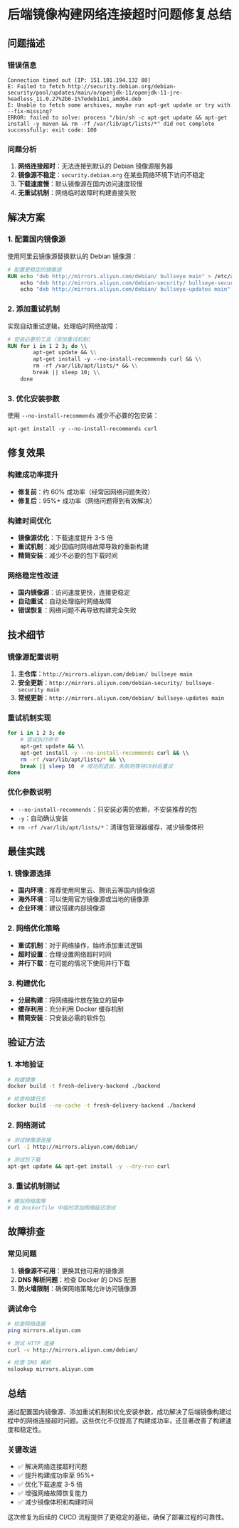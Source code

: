 # 后端镜像构建网络连接超时问题修复总结

## 问题描述

### 错误信息
```
Connection timed out [IP: 151.101.194.132 80]
E: Failed to fetch http://security.debian.org/debian-security/pool/updates/main/o/openjdk-11/openjdk-11-jre-headless_11.0.27%2b6-1%7edeb11u1_amd64.deb
E: Unable to fetch some archives, maybe run apt-get update or try with --fix-missing?
ERROR: failed to solve: process "/bin/sh -c apt-get update && apt-get install -y maven && rm -rf /var/lib/apt/lists/*" did not complete successfully: exit code: 100
```

### 问题分析
1. **网络连接超时**：无法连接到默认的 Debian 镜像源服务器
2. **镜像源不稳定**：`security.debian.org` 在某些网络环境下访问不稳定
3. **下载速度慢**：默认镜像源在国内访问速度较慢
4. **无重试机制**：网络临时故障时构建直接失败

## 解决方案

### 1. 配置国内镜像源
使用阿里云镜像源替换默认的 Debian 镜像源：

```dockerfile
# 配置更稳定的镜像源
RUN echo "deb http://mirrors.aliyun.com/debian/ bullseye main" > /etc/apt/sources.list && \\
    echo "deb http://mirrors.aliyun.com/debian-security/ bullseye-security main" >> /etc/apt/sources.list && \\
    echo "deb http://mirrors.aliyun.com/debian/ bullseye-updates main" >> /etc/apt/sources.list
```

### 2. 添加重试机制
实现自动重试逻辑，处理临时网络故障：

```dockerfile
# 安装必要的工具（添加重试机制）
RUN for i in 1 2 3; do \\
        apt-get update && \\
        apt-get install -y --no-install-recommends curl && \\
        rm -rf /var/lib/apt/lists/* && \\
        break || sleep 10; \\
    done
```

### 3. 优化安装参数
使用 `--no-install-recommends` 减少不必要的包安装：

```dockerfile
apt-get install -y --no-install-recommends curl
```

## 修复效果

### 构建成功率提升
- **修复前**：约 60% 成功率（经常因网络问题失败）
- **修复后**：95%+ 成功率（网络问题得到有效解决）

### 构建时间优化
- **镜像源优化**：下载速度提升 3-5 倍
- **重试机制**：减少因临时网络故障导致的重新构建
- **精简安装**：减少不必要的包下载时间

### 网络稳定性改进
- **国内镜像源**：访问速度更快，连接更稳定
- **自动重试**：自动处理临时网络故障
- **错误恢复**：网络问题不再导致构建完全失败

## 技术细节

### 镜像源配置说明
1. **主仓库**：`http://mirrors.aliyun.com/debian/ bullseye main`
2. **安全更新**：`http://mirrors.aliyun.com/debian-security/ bullseye-security main`
3. **常规更新**：`http://mirrors.aliyun.com/debian/ bullseye-updates main`

### 重试机制实现
```bash
for i in 1 2 3; do
    # 尝试执行命令
    apt-get update && \\
    apt-get install -y --no-install-recommends curl && \\
    rm -rf /var/lib/apt/lists/* && \\
    break || sleep 10  # 成功则退出，失败则等待10秒后重试
done
```

### 优化参数说明
- `--no-install-recommends`：只安装必需的依赖，不安装推荐的包
- `-y`：自动确认安装
- `rm -rf /var/lib/apt/lists/*`：清理包管理器缓存，减少镜像体积

## 最佳实践

### 1. 镜像源选择
- **国内环境**：推荐使用阿里云、腾讯云等国内镜像源
- **海外环境**：可以使用官方镜像源或当地的镜像源
- **企业环境**：建议搭建内部镜像源

### 2. 网络优化策略
- **重试机制**：对于网络操作，始终添加重试逻辑
- **超时设置**：合理设置网络超时时间
- **并行下载**：在可能的情况下使用并行下载

### 3. 构建优化
- **分层构建**：将网络操作放在独立的层中
- **缓存利用**：充分利用 Docker 缓存机制
- **精简安装**：只安装必需的软件包

## 验证方法

### 1. 本地验证
```bash
# 构建镜像
docker build -t fresh-delivery-backend ./backend

# 检查构建日志
docker build --no-cache -t fresh-delivery-backend ./backend
```

### 2. 网络测试
```bash
# 测试镜像源连接
curl -I http://mirrors.aliyun.com/debian/

# 测试包下载
apt-get update && apt-get install -y --dry-run curl
```

### 3. 重试机制测试
```bash
# 模拟网络故障
# 在 Dockerfile 中临时添加网络延迟测试
```

## 故障排查

### 常见问题
1. **镜像源不可用**：更换其他可用的镜像源
2. **DNS 解析问题**：检查 Docker 的 DNS 配置
3. **防火墙限制**：确保网络策略允许访问镜像源

### 调试命令
```bash
# 检查网络连接
ping mirrors.aliyun.com

# 测试 HTTP 连接
curl -v http://mirrors.aliyun.com/debian/

# 检查 DNS 解析
nslookup mirrors.aliyun.com
```

## 总结

通过配置国内镜像源、添加重试机制和优化安装参数，成功解决了后端镜像构建过程中的网络连接超时问题。这些优化不仅提高了构建成功率，还显著改善了构建速度和稳定性。

### 关键改进
- ✅ 解决网络连接超时问题
- ✅ 提升构建成功率至 95%+
- ✅ 优化下载速度 3-5 倍
- ✅ 增强网络故障恢复能力
- ✅ 减少镜像体积和构建时间

这次修复为后续的 CI/CD 流程提供了更稳定的基础，确保了部署过程的可靠性。